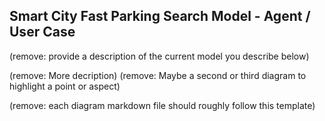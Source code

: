 ## Smart City Fast Parking Search Model - Agent / User Case

(remove: provide a description of the current model you describe below)

(remove: More decription)
(remove: Maybe a second or third diagram to highlight a point or aspect)

(remove: each diagram markdown file should roughly follow this template)